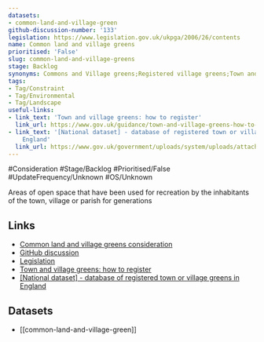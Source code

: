 ```yaml
---
datasets:
- common-land-and-village-green
github-discussion-number: '133'
legislation: https://www.legislation.gov.uk/ukpga/2006/26/contents
name: Common land and village greens
prioritised: 'False'
slug: common-land-and-village-greens
stage: Backlog
synonyms: Commons and Village greens;Registered village greens;Town and village greens
tags:
- Tag/Constraint
- Tag/Environmental
- Tag/Landscape
useful-links:
- link_text: 'Town and village greens: how to register'
  link_url: https://www.gov.uk/guidance/town-and-village-greens-how-to-register
- link_text: '[National dataset] - database of registered town or village greens in
    England'
  link_url: https://www.gov.uk/government/uploads/system/uploads/attachment_data/file/218584/village-green-1993.pdf
---
```


#Consideration #Stage/Backlog #Prioritised/False #UpdateFrequency/Unknown #OS/Unknown

Areas of open space that have been used for recreation by the inhabitants of the town, village or parish for generations

## Links

* [Common land and village greens consideration](https://design.planning.data.gov.uk/planning-consideration/common-land-and-village-greens)
* [GitHub discussion](https://github.com/digital-land/data-standards-backlog/discussions/133)
* [Legislation](https://www.legislation.gov.uk/ukpga/2006/26/contents)
* [Town and village greens: how to register](https://www.gov.uk/guidance/town-and-village-greens-how-to-register)
* [[National dataset] - database of registered town or village greens in England](https://www.gov.uk/government/uploads/system/uploads/attachment_data/file/218584/village-green-1993.pdf)

## Datasets

* [[common-land-and-village-green]]